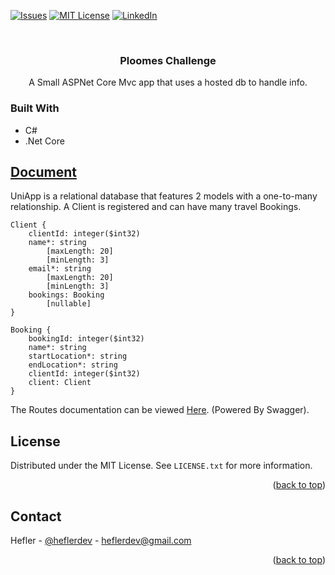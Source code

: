 <div id="top"></div>

[![Issues][issues-shield]][issues-url]
[![MIT License][license-shield]][license-url]
[![LinkedIn][linkedin-shield]][linkedin-url]

<br />
<div align="center">
<h3 align="center">
    Ploomes Challenge
</h3>

  <p align="center">
    A Small ASPNet Core Mvc app that uses a hosted db to handle info.
    <br />
  </p>
</div>

### Built With

* C#
* .Net Core

## [Document](https://webapp-221022003223.azurewebsites.net/swagger/index.html)

<p>
    UniApp is a relational database that features 2 models with a one-to-many relationship.
    A Client is registered and can have many travel Bookings.

```
Client {
    clientId: integer($int32)
    name*: string
        [maxLength: 20]
        [minLength: 3]
    email*:	string
        [maxLength: 20]
        [minLength: 3]
    bookings: Booking
        [nullable]
}

Booking {
    bookingId: integer($int32)
    name*: string
    startLocation*: string
    endLocation*: string
    clientId: integer($int32)
    client: Client
}
```

The Routes documentation can be viewed [Here](https://webapp-221022003223.azurewebsites.net/swagger/index.html). (Powered By Swagger).
</p>

## License

Distributed under the MIT License. See `LICENSE.txt` for more information.

<p align="right">(<a href="#top">back to top</a>)</p>

## Contact

Hefler - [@heflerdev](https://www.instagram.com/heflerdev/) - heflerdev@gmail.com

<p align="right">(<a href="#top">back to top</a>)</p>

[issues-shield]: https://img.shields.io/github/issues/heflerdev/uniapp.svg?style=for-the-badge

[issues-url]: https://github.com/HeflerDev/uniapp/issues

[license-shield]: https://img.shields.io/github/license/heflerdev/uniapp.svg?style=for-the-badge

[license-url]: https://github.com/heflerdev/uniapp/LICENSE.txt

[linkedin-shield]: https://img.shields.io/badge/-LinkedIn-default.svg?style=for-the-badge&logo=linkedin&colorB=blue

[linkedin-url]: https://linkedin.com/in/heflerdev

[product-screenshot]: images/screenshot.png
